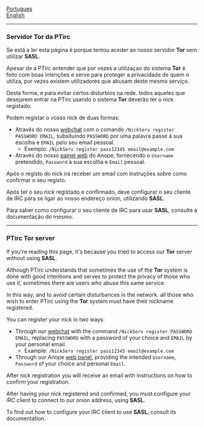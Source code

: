 [Portugues](https://github.com/PeGaSuS-Coder/TOI/tree/main/Tor#servidor-tor-da-ptirc)  
[English](https://github.com/PeGaSuS-Coder/TOI/tree/main/Tor#ptirc-tor-server)

----

### Servidor Tor da PTirc

Se está a ler esta página é porque tentou aceder ao nosso servidor **Tor** sem utilizar **SASL**.  

Apesar de a PTirc entender que por vezes a utilizaçao do sistema **Tor** é feito com boas intenções e serve para proteger a privacidade de quem o utiliza, 
por vezes existem utilizadores que abusam deste mesmo serviço.

Desta forma, e para evitar certos disturbios na rede. todos aqueles que desejarem entrar na PTirc usando o sistema **Tor** deverão ter o nick registado.

Podem registar o vosso nick de duas formas:  
- Através do nosso [webchat](https://chat.ptirc.org) com o comando `/NickServ register PASSWORD EMAIL`, subsituindo `PASSWORD` por uma palavra passe 
à sua escolha e `EMAIL` pelo seu email pessoal.
    - Exemplo: `/NickServ register pass12345 email@example.com`
- Através do nosso [painel web](https://accounts.ptirc.org/register) do Anope, fornecendo o `Username` pretendido, `Password` à sua escolha e `Email` pessoal.

Após o registo do nick irá receber um email com instruções sobre como confirmar o seu registo.

Após ter o seu nick registado e confirmado, deve configurar o seu cliente de IRC para se ligar ao nosso endereço onion, utilizando **SASL**.

Para saber como configurar o seu cliente de IRC para usar **SASL**, consulte a documentação do mesmo.

----

### PTirc Tor server

If you're reading this page, it's because you tried to access our **Tor** server without using **SASL**.

Although PTirc understands that sometimes the use of the **Tor** system is done with good intentions and serves to protect the privacy of those who use it,
sometimes there are users who abuse this same service.

In this way, and to avoid certain disturbances in the network. all those who wish to enter PTirc using the **Tor** system must have their nickname registered.

You can register your nick in two ways:
- Through our [webchat](https://chat.ptirc.org) with the command `/NickServ register PASSWORD EMAIL`, replacing `PASSWORD` with a password
of your choice and `EMAIL` by your personal email.
     - Example: `/NickServ register pass12345 email@example.com`
- Through our Anope [web panel](https://accounts.ptirc.org/register), providing the intended `Username`, `Password` of your choice and personal `Email`.

After nick registration you will receive an email with instructions on how to confirm your registration.

After having your nick registered and confirmed, you must configure your IRC client to connect to our onion address, using **SASL**.

To find out how to configure your IRC client to use **SASL**, consult its documentation.
